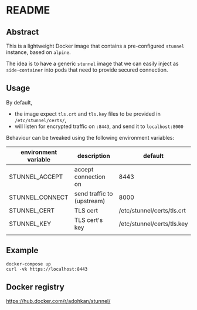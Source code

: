 # README

## Abstract

This is a lightweight Docker image that contains a pre-configured `stunnel` instance, based on `alpine`.

The idea is to have a generic `stunnel` image that we can easily inject as `side-container` into pods that need to provide secured connection.

## Usage

By default,
* the image expect `tls.crt` and `tls.key` files to be provided in `/etc/stunnel/certs/`,
* will listen for encrypted traffic on `:8443`, and send it to `localhost:8000`

Behaviour can be tweaked using the following environment variables:

| environment variable |        description         |          default           |
|----------------------|----------------------------|----------------------------|
| STUNNEL_ACCEPT       | accept connection on       | 8443                       |
| STUNNEL_CONNECT      | send traffic to (upstream) | 8000                       |
| STUNNEL_CERT         | TLS cert                   | /etc/stunnel/certs/tls.crt |
| STUNNEL_KEY          | TLS cert's key             | /etc/stunnel/certs/tls.key |
|                      |                            |                            |

## Example

```
docker-compose up
curl -vk https://localhost:8443
```

## Docker registry

https://hub.docker.com/r/adohkan/stunnel/
